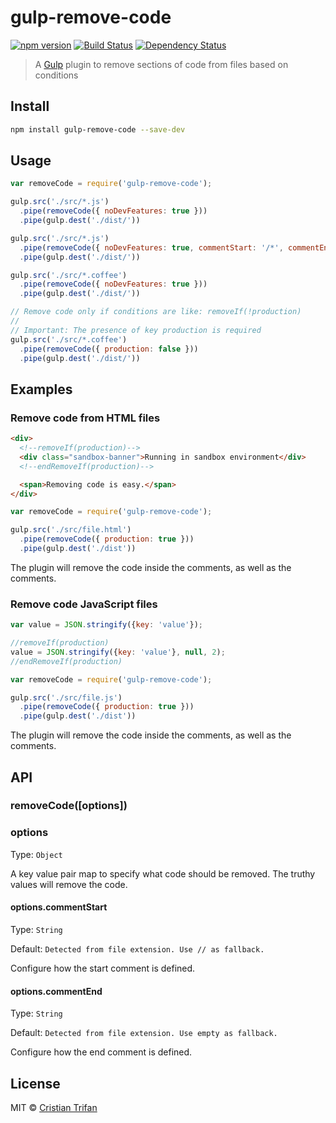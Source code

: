 # gulp-remove-code

[![npm version](https://badge.fury.io/js/gulp-remove-code.svg)](https://badge.fury.io/js/gulp-remove-code)
[![Build Status](https://travis-ci.org/crissdev/gulp-remove-code.svg?branch=master)](https://travis-ci.org/crissdev/gulp-remove-code)
[![Dependency Status](https://david-dm.org/crissdev/gulp-remove-code.svg)](https://david-dm.org/crissdev/gulp-remove-code)

> A [Gulp](https://github.com/gulpjs/gulp) plugin to remove sections of code from files based on conditions


## Install

```sh
npm install gulp-remove-code --save-dev
```

## Usage

```js
var removeCode = require('gulp-remove-code');

gulp.src('./src/*.js')
  .pipe(removeCode({ noDevFeatures: true }))
  .pipe(gulp.dest('./dist/'))

gulp.src('./src/*.js')
  .pipe(removeCode({ noDevFeatures: true, commentStart: '/*', commentEnd: '*/' }))
  .pipe(gulp.dest('./dist/'))

gulp.src('./src/*.coffee')
  .pipe(removeCode({ noDevFeatures: true }))
  .pipe(gulp.dest('./dist/'))

// Remove code only if conditions are like: removeIf(!production)
//
// Important: The presence of key production is required
gulp.src('./src/*.coffee')
  .pipe(removeCode({ production: false }))
  .pipe(gulp.dest('./dist/'))
```

## Examples

### Remove code from HTML files

```html
<div>
  <!--removeIf(production)-->
  <div class="sandbox-banner">Running in sandbox environment</div>
  <!--endRemoveIf(production)-->

  <span>Removing code is easy.</span>
</div>
```

```js
var removeCode = require('gulp-remove-code');

gulp.src('./src/file.html')
  .pipe(removeCode({ production: true }))
  .pipe(gulp.dest('./dist'))
```

The plugin will remove the code inside the comments, as well as the comments.


### Remove code JavaScript files

```js
var value = JSON.stringify({key: 'value'});

//removeIf(production)
value = JSON.stringify({key: 'value'}, null, 2);
//endRemoveIf(production)
```

```js
var removeCode = require('gulp-remove-code');

gulp.src('./src/file.js')
  .pipe(removeCode({ production: true }))
  .pipe(gulp.dest('./dist'))
```

The plugin will remove the code inside the comments, as well as the comments.


## API

### removeCode([options])

### options

Type: `Object`

A key value pair map to specify what code should be removed. The truthy values will remove the code.


#### options.commentStart

Type: `String`

Default: `Detected from file extension. Use // as fallback.`

Configure how the start comment is defined.


#### options.commentEnd

Type: `String`

Default: `Detected from file extension. Use empty as fallback.`

Configure how the end comment is defined.


## License

MIT © [Cristian Trifan](https://crissdev.com)

